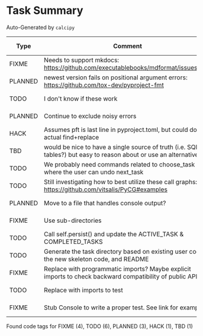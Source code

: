 # Task Summary

Auto-Generated by `calcipy`

| Type    | Comment                                                                                                             | Last Edit   | Source File                                                                                                                                                                                           |
|---------|---------------------------------------------------------------------------------------------------------------------|-------------|-------------------------------------------------------------------------------------------------------------------------------------------------------------------------------------------------------|
| FIXME   | Needs to support mkdocs: https://github.com/executablebooks/mdformat/issues/317                                     | 2022-10-14  | [.pre-commit-config.yaml:48](https://github.com/DesignPatternsAdventure/pattern_feedback_tool/blame/d8682bba6b764ceb10b1199d03cfe06591334f98/.pre-commit-config.yaml#L48)                             |
| PLANNED | newest version fails on positional argument errors: https://github.com/tox-dev/pyproject-fmt                        | 2022-10-14  | [.pre-commit-config.yaml:68](https://github.com/DesignPatternsAdventure/pattern_feedback_tool/blame/d8682bba6b764ceb10b1199d03cfe06591334f98/.pre-commit-config.yaml#L68)                             |
| TODO    | I don't know if these work                                                                                          | 2022-10-25  | [.pylintrc:15](https://github.com/DesignPatternsAdventure/pattern_feedback_tool/blame/353a1e6ab93596b347f7ce7926b9834225c37e15/.pylintrc#L15)                                                         |
| PLANNED | Continue to exclude noisy errors                                                                                    | 2022-10-25  | [.pylintrc:30](https://github.com/DesignPatternsAdventure/pattern_feedback_tool/blame/353a1e6ab93596b347f7ce7926b9834225c37e15/.pylintrc#L30)                                                         |
| HACK    | Assumes pft is last line in pyproject.toml, but could do an actual find+replace                                     | 2022-10-28  | [Makefile:18](https://github.com/DesignPatternsAdventure/pattern_feedback_tool/blame/5d40ae3f50770415ac65b043b639f4237d784915/Makefile#L18)                                                           |
| TBD     | would be nice to have a single source of truth (i.e. SQLite tables?) but easy to reason about or use an alternative | 2022-10-25  | [docs/diagrams/mvp-wip.md:7](https://github.com/DesignPatternsAdventure/pattern_feedback_tool/blame/353a1e6ab93596b347f7ce7926b9834225c37e15/docs/diagrams/mvp-wip.md#L7)                             |
| TODO    | We probably need commands related to choose_task where the user can undo next_task                                  | 2022-10-25  | [pattern_feedback_tool/doit_tasks.py:46](https://github.com/DesignPatternsAdventure/pattern_feedback_tool/blame/353a1e6ab93596b347f7ce7926b9834225c37e15/pattern_feedback_tool/doit_tasks.py#L50)     |
| TODO    | Still investigating how to best utilize these call graphs: https://github.com/vitsalis/PyCG#examples                | 2022-10-20  | [pattern_feedback_tool/graphics.py:71](https://github.com/DesignPatternsAdventure/pattern_feedback_tool/blame/8f71e5ed2ba8bbf767c6d83077d5f2b5029e28c0/pattern_feedback_tool/graphics.py#L121)        |
| PLANNED | Move to a file that handles console output?                                                                         | 2022-10-28  | [pattern_feedback_tool/lint_parsers.py:81](https://github.com/DesignPatternsAdventure/pattern_feedback_tool/blame/5d40ae3f50770415ac65b043b639f4237d784915/pattern_feedback_tool/lint_parsers.py#L81) |
| FIXME   | Use sub-directories                                                                                                 | 2022-10-28  | [pattern_feedback_tool/settings.py:29](https://github.com/DesignPatternsAdventure/pattern_feedback_tool/blame/5d40ae3f50770415ac65b043b639f4237d784915/pattern_feedback_tool/settings.py#L29)         |
| TODO    | Call self.persist() and update the ACTIVE_TASK & COMPLETED_TASKS                                                    | 2022-10-25  | [pattern_feedback_tool/settings.py:33](https://github.com/DesignPatternsAdventure/pattern_feedback_tool/blame/353a1e6ab93596b347f7ce7926b9834225c37e15/pattern_feedback_tool/settings.py#L29)         |
| TODO    | Generate the task directory based on existing user code, the new skeleton code, and README                          | 2022-10-25  | [pattern_feedback_tool/settings.py:34](https://github.com/DesignPatternsAdventure/pattern_feedback_tool/blame/353a1e6ab93596b347f7ce7926b9834225c37e15/pattern_feedback_tool/settings.py#L30)         |
| FIXME   | Replace with programmatic imports? Maybe explicit imports to check backward compatibility of public API?            | 2022-10-14  | [scripts/check_imports.py:7](https://github.com/DesignPatternsAdventure/pattern_feedback_tool/blame/d8682bba6b764ceb10b1199d03cfe06591334f98/scripts/check_imports.py#L7)                             |
| TODO    | Replace with imports to test                                                                                        | 2022-10-14  | [scripts/check_imports.py:14](https://github.com/DesignPatternsAdventure/pattern_feedback_tool/blame/d8682bba6b764ceb10b1199d03cfe06591334f98/scripts/check_imports.py#L14)                           |
| FIXME   | Stub Console to write a proper test. See link for examples                                                          | 2022-10-28  | [tests/test_lint_parsers.py:60](https://github.com/DesignPatternsAdventure/pattern_feedback_tool/blame/5d40ae3f50770415ac65b043b639f4237d784915/tests/test_lint_parsers.py#L60)                       |

Found code tags for FIXME (4), TODO (6), PLANNED (3), HACK (1), TBD (1)

<!-- calcipy:skip_tags -->
